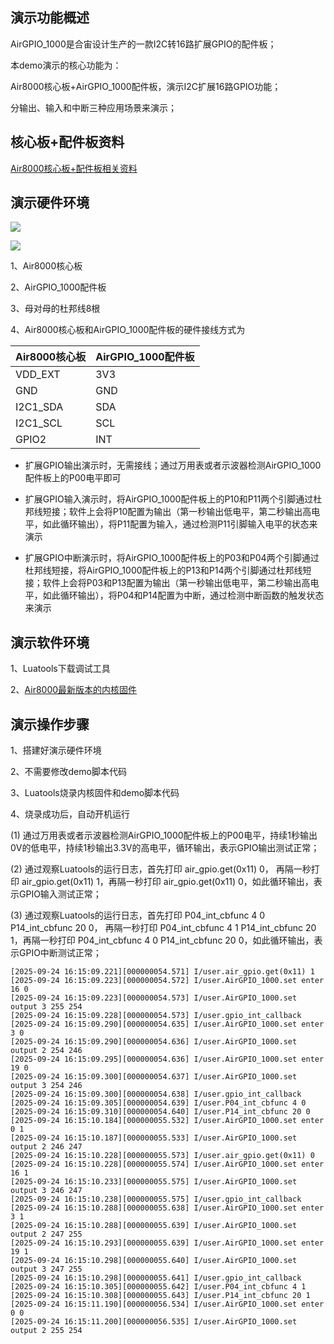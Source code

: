 
## 演示功能概述

AirGPIO_1000是合宙设计生产的一款I2C转16路扩展GPIO的配件板；

本demo演示的核心功能为：

Air8000核心板+AirGPIO_1000配件板，演示I2C扩展16路GPIO功能；

分输出、输入和中断三种应用场景来演示；


## 核心板+配件板资料

[Air8000核心板+配件板相关资料](https://docs.openluat.com/air8000/product/shouce/)


## 演示硬件环境

![](https://docs.openluat.com/accessory/AirGPIO_1000/image/connect_Air8000.jpg)

![](https://docs.openluat.com/accessory/AirSHT30_1000/image/8000.png)

1、Air8000核心板

2、AirGPIO_1000配件板

3、母对母的杜邦线8根

4、Air8000核心板和AirGPIO_1000配件板的硬件接线方式为

| Air8000核心板 | AirGPIO_1000配件板 |
| ------------ | ------------------ |
|     VDD_EXT     |         3V3        |
|     GND     |         GND        |
|  I2C1_SDA  |         SDA        |
| I2C1_SCL |         SCL        |
|   GPIO2   |         INT        |

- 扩展GPIO输出演示时，无需接线；通过万用表或者示波器检测AirGPIO_1000配件板上的P00电平即可

- 扩展GPIO输入演示时，将AirGPIO_1000配件板上的P10和P11两个引脚通过杜邦线短接；软件上会将P10配置为输出（第一秒输出低电平，第二秒输出高电平，如此循环输出），将P11配置为输入，通过检测P11引脚输入电平的状态来演示

- 扩展GPIO中断演示时，将AirGPIO_1000配件板上的P03和P04两个引脚通过杜邦线短接，将AirGPIO_1000配件板上的P13和P14两个引脚通过杜邦线短接；软件上会将P03和P13配置为输出（第一秒输出低电平，第二秒输出高电平，如此循环输出），将P04和P14配置为中断，通过检测中断函数的触发状态来演示


## 演示软件环境

1、Luatools下载调试工具

2、[Air8000最新版本的内核固件](https://docs.openluat.com/air8101/luatos/firmware/)


## 演示操作步骤

1、搭建好演示硬件环境

2、不需要修改demo脚本代码

3、Luatools烧录内核固件和demo脚本代码

4、烧录成功后，自动开机运行

   (1) 通过万用表或者示波器检测AirGPIO_1000配件板上的P00电平，持续1秒输出0V的低电平，持续1秒输出3.3V的高电平，循环输出，表示GPIO输出测试正常；

   (2) 通过观察Luatools的运行日志，首先打印 air_gpio.get(0x11) 0， 再隔一秒打印 air_gpio.get(0x11) 1，再隔一秒打印 air_gpio.get(0x11) 0，如此循环输出，表示GPIO输入测试正常；

   (3) 通过观察Luatools的运行日志，首先打印 P04_int_cbfunc 4 0      P14_int_cbfunc 20 0， 再隔一秒打印  P04_int_cbfunc 4 1      P14_int_cbfunc 20 1，再隔一秒打印 P04_int_cbfunc 4 0      P14_int_cbfunc 20 0，如此循环输出，表示GPIO中断测试正常；

```
[2025-09-24 16:15:09.221][000000054.571] I/user.air_gpio.get(0x11) 1
[2025-09-24 16:15:09.223][000000054.572] I/user.AirGPIO_1000.set enter 16 0
[2025-09-24 16:15:09.223][000000054.573] I/user.AirGPIO_1000.set output 3 255 254
[2025-09-24 16:15:09.228][000000054.573] I/user.gpio_int_callback
[2025-09-24 16:15:09.290][000000054.635] I/user.AirGPIO_1000.set enter 3 0
[2025-09-24 16:15:09.290][000000054.636] I/user.AirGPIO_1000.set output 2 254 246
[2025-09-24 16:15:09.295][000000054.636] I/user.AirGPIO_1000.set enter 19 0
[2025-09-24 16:15:09.300][000000054.637] I/user.AirGPIO_1000.set output 3 254 246
[2025-09-24 16:15:09.300][000000054.638] I/user.gpio_int_callback
[2025-09-24 16:15:09.305][000000054.639] I/user.P04_int_cbfunc 4 0
[2025-09-24 16:15:09.310][000000054.640] I/user.P14_int_cbfunc 20 0
[2025-09-24 16:15:10.184][000000055.532] I/user.AirGPIO_1000.set enter 0 1
[2025-09-24 16:15:10.187][000000055.533] I/user.AirGPIO_1000.set output 2 246 247
[2025-09-24 16:15:10.228][000000055.573] I/user.air_gpio.get(0x11) 0
[2025-09-24 16:15:10.228][000000055.574] I/user.AirGPIO_1000.set enter 16 1
[2025-09-24 16:15:10.233][000000055.575] I/user.AirGPIO_1000.set output 3 246 247
[2025-09-24 16:15:10.238][000000055.575] I/user.gpio_int_callback
[2025-09-24 16:15:10.288][000000055.638] I/user.AirGPIO_1000.set enter 3 1
[2025-09-24 16:15:10.288][000000055.639] I/user.AirGPIO_1000.set output 2 247 255
[2025-09-24 16:15:10.293][000000055.639] I/user.AirGPIO_1000.set enter 19 1
[2025-09-24 16:15:10.298][000000055.640] I/user.AirGPIO_1000.set output 3 247 255
[2025-09-24 16:15:10.298][000000055.641] I/user.gpio_int_callback
[2025-09-24 16:15:10.305][000000055.642] I/user.P04_int_cbfunc 4 1
[2025-09-24 16:15:10.308][000000055.643] I/user.P14_int_cbfunc 20 1
[2025-09-24 16:15:11.190][000000056.534] I/user.AirGPIO_1000.set enter 0 0
[2025-09-24 16:15:11.200][000000056.535] I/user.AirGPIO_1000.set output 2 255 254
```

